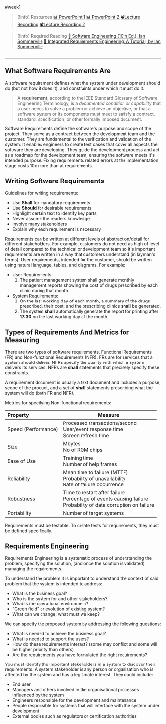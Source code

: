 #week1 

> [!info] Resources
> [📊 PowerPoint 1](WK1.LC1.Software_Requirements.pdf)
> [📊 PowerPoint 2](WK1.LC2.Software_Requirements_Problem.pdf)
> [📽️Lecture Recording](https://lancaster.cloud.panopto.eu/Panopto/Pages/Viewer.aspx?id=701d3f86-17ee-4bfd-a3d9-b36300370351&start=0)
> [📽️Lecture Recording 2]([https://lancaster.cloud.panopto.eu/Panopto/Pages/Viewer.aspx?id=649f371b-8e90-46ed-b7e8-b36600e31e4c&start=0](https://lancaster.cloud.panopto.eu/Panopto/Pages/Viewer.aspx?id=649f371b-8e90-46ed-b7e8-b36600e31e4c&start=0))


> [!info] Required Reading
> [📘 Software Engineering (10th Ed.), Ian Sommerville](GlobalEditionSoftwareEngineering10thEdition2016_IanSommerville.pdf)
> [📘 Integrated Requirements Engineering: A Tutorial, by Ian Sommerville](IntegratedRequirementsEngineeringATutorial2005_IanSommerville.pdf)

```table-of-contents

```

---

## What Software Requirements Are

A software requirement defines what the system under development should do (but not how it does it), and constraints under which it must do it.

> A **requirement**, according to the IEEE Standard Glossary of Software Engineering Terminology, is a _documented condition or capability_ that a user needs to solve a problem or achieve an objective, or that a software system or its components must meet to satisfy a contract, standard, specification, or other formally imposed document.

Software Requirements define the software's purpose and scope of the project. They serve as a contract between the development team and the customer. They are fundamental to the verification and validation of the system. It enables engineers to create test cases that cover all aspects the software they are developing. They guide the development process and act as a roadmap for the development team, ensuring the software meets it's intended purpose. Fixing requirements related errors at the implementation stage costs 10x more than at requirements.

## Writing Software Requirements

Guidelines for writing requirements:

- Use **Shall** for mandatory requirements
- Use **Should** for desirable requirements
- Highlight certain text to identify key parts
- Never assume the readers knowledge
- Involve many stakeholders
- Explain why each requirement is necessary

Requirements can be written at different levels of abstraction/detail for different stakeholders. For example, customers do not need as high of level of detail compared to the technical or development team so it's important requirements are written in a way that customers understand (in layman's terms). User requirements, intended for the customer, should be written using natural language, tables, and diagrams. For example:

- User Requirements:
	1. The patient management system shall generate monthly management reports showing the cost of drugs prescribed by each clinic during that month.
- System Requirements:
	1. On the last working day of each month, a summary of the drugs prescribed, their cost, and the prescribing clinics **shall** be generated.
	2. The system **shall** automatically generate the report for printing after **17:30** on the last working day of the month.

## Types of Requirements And Metrics for Measuring

There are two types of software requirements. Functional Requirements (FR) and Non-functional Requirements (NFR). FRs are for services that a system should deliver. NFRs specify the quality with which a system delivers its services. NFRs are **shall** statements that precisely specify these constraints.

A requirement document is usually a text document and includes a purpose, scope of the product, and a set of **shall** statements prescribing what the system will do (both FR and NFR). 

Metrics for specifying Non-functional requirements:

| Property            | Measure                                                                                                            |
| :------------------ | ------------------------------------------------------------------------------------------------------------------ |
| Speed (Performance) | Processed transactions/second<br>User/event response time<br>Screen refresh time                                   |
| Size                | Mbytes<br>No of ROM chips                                                                                          |
| Ease of Use         | Training time<br>Number of help frames                                                                             |
| Reliability         | Mean time to failure (MTTF)<br>Probability of unavailability<br>Rate of failure occurrence                         |
| Robustness          | Time to restart after failure<br>Percentage of events causing failure<br>Probability of data corruption on failure |
| Portability         | Number of target systems                                                                                           |

Requirements must be testable. To create tests for requirements, they must be defined specifically. 

## Requirements Engineering

Requirements Engineering is a systematic process of understanding the problem, specifying the solution, (and once the solution is validated) managing the requirements.

To understand the problem it is important to understand the context of said problem that the system is intended to address:
- What is the business goal?
- Who is the system for and other stakeholders?
- What is the operational environment?
- "Green field" or evolution of existing system?
- What can we change, what must we keep?

We can specify the proposed system by addressing the following questions:
- What is needed to achieve the business goal?
- What is needed to support the users?
- How do these requirements interact? (some may conflict and some will be higher priority than others)
- Are the requirements you have formulated the right requirements?

You must identify the important stakeholders in a system to discover their requirements. A system stakeholder is any person or organisation who is affected by the system and has a legitimate interest. They could include:
- End user
- Managers and others involved in the organisational processes influenced by the system
- Engineers responsible for the development and maintenance
- People responsible for systems that will interface with the system under development
- External bodies such as regulators or certification authorities
